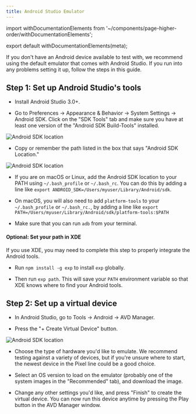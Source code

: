 ```yaml
---
title: Android Studio Emulator
---
```


import withDocumentationElements from '~/components/page-higher-order/withDocumentationElements';

export default withDocumentationElements(meta);

If you don't have an Android device available to test with, we recommend using the default emulator that comes with Android Studio. If you run into any problems setting it up, follow the steps in this guide.

## Step 1: Set up Android Studio's tools

-   Install Android Studio 3.0+.

-   Go to Preferences -> Appearance & Behavior -> System Settings -> Android SDK. Click on the "SDK Tools" tab and make sure you have at least one version of the "Android SDK Build-Tools" installed.

![Android SDK location](/static/images/android-studio-build-tools.png)

-   Copy or remember the path listed in the box that says "Android SDK Location."

![Android SDK location](/static/images/android-studio-sdk-location.png)

-   If you are on macOS or Linux, add the Android SDK location to your PATH using `~/.bash_profile` or `~/.bash_rc`. You can do this by adding a line like `export ANDROID_SDK=/Users/myuser/Library/Android/sdk`.

-   On macOS, you will also need to add `platform-tools` to your `~/.bash_profile` or `~/.bash_rc.`, by adding a line like `export PATH=/Users/myuser/Library/Android/sdk/platform-tools:$PATH`

-   Make sure that you can run `adb` from your terminal.

#### Optional: Set your path in XDE

If you use XDE, you may need to complete this step to properly integrate the Android tools.

-   Run `npm install -g exp` to install `exp` globally.

-   Then run `exp path`. This will save your `PATH` environment variable so that XDE knows where to find your Android tools.

## Step 2: Set up a virtual device

-   In Android Studio, go to Tools -> Android -> AVD Manager.

-   Press the "+ Create Virtual Device" button.

![Android SDK location](/static/images/android-studio-avd-manager.png)

-   Choose the type of hardware you'd like to emulate. We recommend testing against a variety of devices, but if you're unsure where to start, the newest device in the Pixel line could be a good choice.

-   Select an OS version to load on the emulator (probably one of the system images in the "Recommended" tab), and download the image.

-   Change any other settings you'd like, and press "Finish" to create the virtual device. You can now run this device anytime by pressing the Play button in the AVD Manager window.

